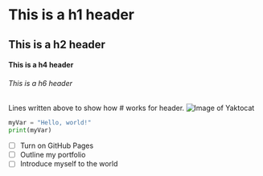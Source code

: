 # This is a h1 header
## This is a h2 header
#### This is a h4 header
###### This is a h6 header
Lines written above to show how # works for header.
![Image of Yaktocat](https://octodex.github.com/images/yaktocat.png)
``` python
myVar = "Hello, world!"
print(myVar)
```
- [ ] Turn on GitHub Pages
- [ ] Outline my portfolio
- [ ] Introduce myself to the world
